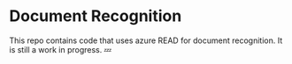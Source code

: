 # Document Recognition

This repo contains code that uses azure READ for document recognition. It is still a work in progress. :zzz:

